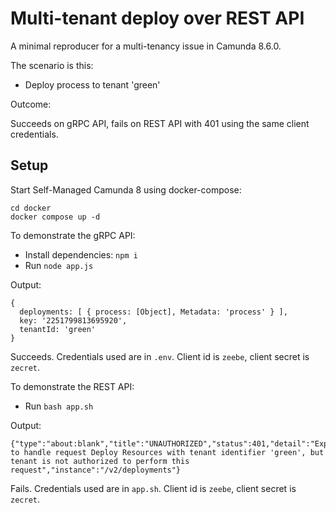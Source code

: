 # Multi-tenant deploy over REST API

A minimal reproducer for a multi-tenancy issue in Camunda 8.6.0.

The scenario is this: 

* Deploy process to tenant 'green'

Outcome: 

Succeeds on gRPC API, fails on REST API with 401 using the same client credentials.

## Setup

Start Self-Managed Camunda 8 using docker-compose: 
```
cd docker
docker compose up -d
```

To demonstrate the gRPC API: 

* Install dependencies: `npm i`
* Run `node app.js`

Output: 

```
{
  deployments: [ { process: [Object], Metadata: 'process' } ],
  key: '2251799813695920',
  tenantId: 'green'
}
```

Succeeds. Credentials used are in `.env`. Client id is `zeebe`, client secret is `zecret`.

To demonstrate the REST API:

* Run `bash app.sh`

Output: 

```
{"type":"about:blank","title":"UNAUTHORIZED","status":401,"detail":"Expected to handle request Deploy Resources with tenant identifier 'green', but tenant is not authorized to perform this request","instance":"/v2/deployments"}    
```

Fails. Credentials used are in `app.sh`. Client id is `zeebe`, client secret is `zecret`.